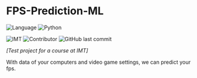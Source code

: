 # FPS-Prediction-ML

![Language](https://shield.lylium.fr/github/languages/top/KontainPluton/FPS-Prediction-ML?color=F37626&logo=jupyter&logoColor=F37626&labelColor=gray&style=for-the-badge)
![Python](https://shield.lylium.fr/badge/Python-v3.10.2-FFD43B?logo=python&logoColor=white&style=for-the-badge&labelColor=306998)

![IMT](https://shield.lylium.fr/badge/Made%20at-IMT%20Mines%20Al%C3%A8s-00bcd7?logo=mines&logoColor=white&style=for-the-badge&labelColor=black)
![Contributor](https://shield.lylium.fr:/github/contributors/KontainPluton/FPS-Prediction-ML?style=for-the-badge)
![GitHub last commit](https://shield.lylium.fr:/github/last-commit/KontainPluton/FPS-Prediction-ML?style=for-the-badge)

*[Test project for a course at IMT]*

With data of your computers and video game settings, we can predict your fps.
